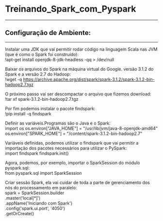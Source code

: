 # Treinando_Spark_com_Pyspark
-------------------------------------------------------------------------------
## Configuração de Ambiente:
-------------------------------------------------------------------------------
 Instalar uma JDK que vai permitir rodar código na linguagem Scala nas JVM (que é como o Spark foi construído):<br>
 !apt-get install openjdk-8-jdk-headless -qq > /dev/null

 Baixar os arquivos do Spark na máquina virtual do Google. versão 3.1.2 do Spark e a versão 2.7 do Hadoop:<br>
 !wget -q https://archive.apache.org/dist/spark/spark-3.1.2/spark-3.1.2-bin-hadoop2.7.tgz
 
 O próximo passo vai ser descompactar o arquivo que fizemos download:<br>
 !tar xf spark-3.1.2-bin-hadoop2.7.tgz

Por fim podemos instalar o pacote findspark:<br>
!pip install -q findspark

Definir as variáveis.Programas são o Java e o Spark:<br>
import os
os.environ["JAVA_HOME"] = "/usr/lib/jvm/java-8-openjdk-amd64"
os.environ["SPARK_HOME"] = "/content/spark-3.1.2-bin-hadoop2.7"

Variáveis definidas, podemos utilizar o findspark que vai permitir a importação dos pacotes necessários para utilizar o PySpark:<br>
import findspark
findspark.init()

Agora, podemos, por exemplo, importar o SparkSession do módulo pyspark.sql:<br>
from pyspark.sql import SparkSession

Criar sessão Spark, ela vai cuidar de toda a parte de gerenciamento dos nós do processamento em paralelo:<br>
spark = SparkSession.builder \
    .master('local[*]') \
    .appName('Iniciando com Spark') \
    .config('spark.ui.port', '4050') \
    .getOrCreate()
